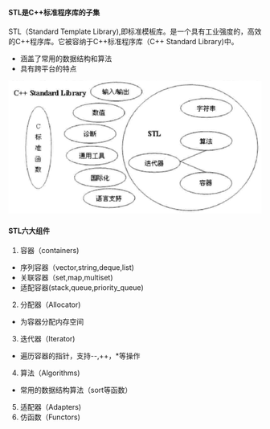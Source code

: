 #### STL是C++标准程序库的子集
STL（Standard Template Library),即标准模板库。是一个具有工业强度的，高效的C++程序库。它被容纳于C++标准程序库（C++ Standard Library)中。

- 涵盖了常用的数据结构和算法
- 具有跨平台的特点


![image](../img/1.png)

#### STL六大组件

1. 容器（containers)
- 序列容器（vector,string,deque,list)
- 关联容器（set,map,multiset)
- 适配容器(stack,queue,priority_queue)
2. 分配器（Allocator)
- 为容器分配内存空间
3. 迭代器（Iterator)
- 遍历容器的指针，支持--,++，*等操作
4. 算法（Algorithms)
- 常用的数据结构算法（sort等函数）
5. 适配器（Adapters)
6. 仿函数（Functors)
